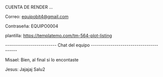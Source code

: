 CUENTA DE RENDER ...

Correo: equipobit4@gmail.com

Contraseña: EQUIPO0004

plantilla: https://templatemo.com/tm-564-plot-listing


-------------------------- Chat del equipo ----------------------------------------

Misael: Bien, al final si lo encontaste

Jesus: Jajajaj Salu2
